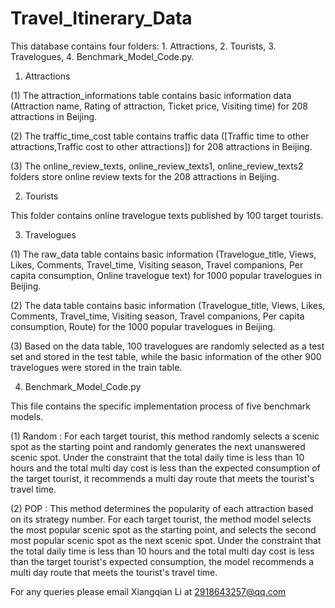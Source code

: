 # Travel_Itinerary_Data
This database contains four folders: 1. Attractions, 2. Tourists, 3. Travelogues, 4. Benchmark_Model_Code.py.
1. Attractions 

(1) The attraction_informations table contains basic information data (Attraction name, Rating of attraction, Ticket price, Visiting time) for 208 attractions in Beijing.

(2) The traffic_time_cost table contains traffic data ([Traffic time to other attractions,Traffic cost to other attractions]) for 208 attractions in Beijing.

(3) The online_review_texts, online_review_texts1, online_review_texts2 folders store online review texts for the 208 attractions in Beijing.

2. Tourists

This folder contains online travelogue texts published by 100 target tourists.

3. Travelogues

(1) The raw_data table contains basic information (Travelogue_title, Views, Likes, Comments, Travel_time, Visiting season, Travel companions, Per capita consumption, Online travelogue text) for 1000 popular travelogues in Beijing.

(2) The data table contains basic information (Travelogue_title, Views, Likes, Comments, Travel_time, Visiting season, Travel companions, Per capita consumption, Route) for the 1000 popular travelogues in Beijing.

(3) Based on the data table, 100 travelogues are randomly selected as a test set and stored in the test table, while the basic information of the other 900 travelogues were stored in the train table.

4. Benchmark_Model_Code.py

This file contains the specific implementation process of five benchmark models.

(1) Random : For each target tourist, this method randomly selects a scenic spot as the starting point and randomly generates the next unanswered scenic spot. Under the constraint that the total daily time is less than 10 hours and the total multi day cost is less than the expected consumption of the target tourist, it recommends a multi day route that meets the tourist's travel time.

(2) POP : This method determines the popularity of each attraction based on its strategy number. For each target tourist, the method model selects the most popular scenic spot as the starting point, and selects the second most popular scenic spot as the next scenic spot. Under the constraint that the total daily time is less than 10 hours and the total multi day cost is less than the target tourist's expected consumption, the model recommends a multi day route that meets the tourist's travel time.

For any queries please email Xiangqian Li at 2918643257@qq.com
